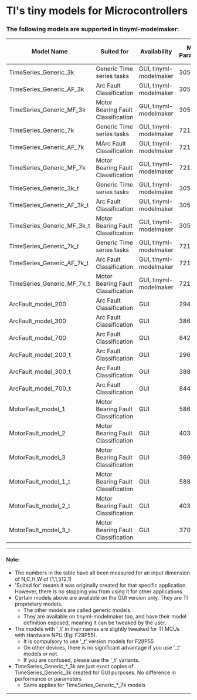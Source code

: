 # TI's tiny models for Microcontrollers

### The following models are supported in tinyml-modelmaker:


| Model Name                 | Suited for                         | Availability           | Model Parameters | Model MACs (M) | Params Size (MB) | Estimated Total Size (MB) |
|----------------------------|------------------------------------|------------------------|------------------|----------------|------------------|---------------------------|
| TimeSeries_Generic_3k      | Generic Time series tasks          | GUI, tinyml-modelmaker | 3050             | 0.11           | 0.01             | 0.1                       |
| TimeSeries_Generic_AF_3k   | Arc Fault Classification           | GUI, tinyml-modelmaker | 3050             | 0.11           | 0.01             | 0.1                       |
| TimeSeries_Generic_MF_3k   | Motor Bearing Fault Classification | GUI, tinyml-modelmaker | 3050             | 0.11           | 0.01             | 0.1                       |
| TimeSeries_Generic_7k      | Generic Time series tasks          | GUI, tinyml-modelmaker | 7210             | 0.22           | 0.03             | 0.16                      |
| TimeSeries_Generic_AF_7k   | MArc Fault Classification          | GUI, tinyml-modelmaker | 7210             | 0.22           | 0.03             | 0.16                      |
| TimeSeries_Generic_MF_7k   | Motor Bearing Fault Classification | GUI, tinyml-modelmaker | 7210             | 0.22           | 0.03             | 0.16                      |
| TimeSeries_Generic_3k_t    | Generic Time series tasks          | GUI, tinyml-modelmaker | 3052             | 0.11           | 0.01             | 0.11                      |
| TimeSeries_Generic_AF_3k_t | Arc Fault Classification           | GUI, tinyml-modelmaker | 3052             | 0.11           | 0.01             | 0.11                      |
| TimeSeries_Generic_MF_3k_t | Motor Bearing Fault Classification | GUI, tinyml-modelmaker | 3052             | 0.11           | 0.01             | 0.11                      |
| TimeSeries_Generic_7k_t    | Generic Time series tasks          | GUI, tinyml-modelmaker | 7212             | 0.22           | 0.03             | 0.16                      |
| TimeSeries_Generic_AF_7k_t | Arc Fault Classification           | GUI, tinyml-modelmaker | 7212             | 0.22           | 0.03             | 0.16                      |
| TimeSeries_Generic_MF_7k_t | Motor Bearing Fault Classification | GUI, tinyml-modelmaker | 7212             | 0.22           | 0.03             | 0.16                      |
| ArcFault_model_200         | Arc Fault Classification           | GUI                    | 294              | 0.01           | <0.01            | 0.02                      |
| ArcFault_model_300         | Arc Fault Classification           | GUI                    | 386              | 0.02           | <0.01            | 0.05                      |
| ArcFault_model_700         | Arc Fault Classification           | GUI                    | 842              | 0.03           | <0.01            | 0.05                      |
| ArcFault_model_200_t       | Arc Fault Classification           | GUI                    | 296              | 0.01           | <0.01            | 0.03                      |
| ArcFault_model_300_t       | Arc Fault Classification           | GUI                    | 388              | 0.02           | <0.01            | 0.05                      |
| ArcFault_model_700_t       | Arc Fault Classification           | GUI                    | 844              | 0.03           | <0.01            | 0.05                      |
| MotorFault_model_1         | Motor Bearing Fault Classification | GUI                    | 586              | 0.01           | <0.01            | 0.02                      |
| MotorFault_model_2         | Motor Bearing Fault Classification | GUI                    | 4030             | 0.47           | 0.02             | 0.30                      |
| MotorFault_model_3         | Motor Bearing Fault Classification | GUI                    | 3698             | 0.59           | 0.01             | 0.35                      |
| MotorFault_model_1_t       | Motor Bearing Fault Classification | GUI                    | 588              | 0.01           | <0.01            | 0.02                      |
| MotorFault_model_2_t       | Motor Bearing Fault Classification | GUI                    | 4032             | 0.47           | 0.02             | 0.31                      |
| MotorFault_model_3_t       | Motor Bearing Fault Classification | GUI                    | 3700             | 0.59           | 0.01             | 0.35                      |

---
#### Note:
* The numbers in the table have all been measured for an input dimension of N,C,H,W of (1,1,512,1)
* 'Suited for' means it was originally created for that specific application. However, there is no stopping you from using it for other applications.
* Certain models above are available on the GUI version only, They are TI proprietary models.
  * The other models are called generic models.
  * They are available on tinyml-modelmaker too, and have their model definition exposed, meaning it can be tweaked by the user. 
* The models with '_t' in their names are slightly tweaked for TI MCUs with Hardware NPU (Eg: F28P55).
  * It is compulsory to use '_t' version models for F28P55 
  * On other devices, there is no significant advantage if you use '_t' models or not.
  * If you are confused, please use the '_t' variants.
* TimeSeries_Generic_*_3k are just exact copies of TimeSeries_Generic_3k created for GUI purposes. No difference in performance or parameters
  * Same applies for TimeSeries_Generic_*_7k models
---